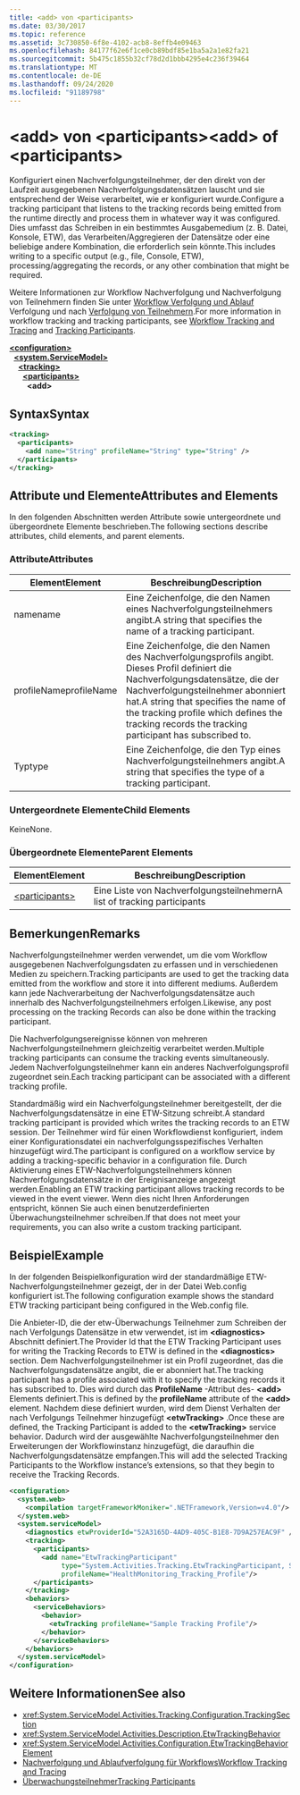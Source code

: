 ```yaml
---
title: <add> von <participants>
ms.date: 03/30/2017
ms.topic: reference
ms.assetid: 3c730850-6f8e-4102-acb8-8effb4e09463
ms.openlocfilehash: 84177f62e6f1ce0cb89bdf85e1ba5a2a1e82fa21
ms.sourcegitcommit: 5b475c1855b32cf78d2d1bbb4295e4c236f39464
ms.translationtype: MT
ms.contentlocale: de-DE
ms.lasthandoff: 09/24/2020
ms.locfileid: "91189798"
---
```

# <a name="add-of-participants"></a><span data-ttu-id="c0a63-102">\<add> von \<participants></span><span class="sxs-lookup"><span data-stu-id="c0a63-102">\<add> of \<participants></span></span>

<span data-ttu-id="c0a63-103">Konfiguriert einen Nachverfolgungsteilnehmer, der den direkt von der Laufzeit ausgegebenen Nachverfolgungsdatensätzen lauscht und sie entsprechend der Weise verarbeitet, wie er konfiguriert wurde.</span><span class="sxs-lookup"><span data-stu-id="c0a63-103">Configure a tracking participant that listens to the tracking records being emitted from the runtime directly and process them in whatever way it was configured.</span></span> <span data-ttu-id="c0a63-104">Dies umfasst das Schreiben in ein bestimmtes Ausgabemedium (z. B. Datei, Konsole, ETW), das Verarbeiten/Aggregieren der Datensätze oder eine beliebige andere Kombination, die erforderlich sein könnte.</span><span class="sxs-lookup"><span data-stu-id="c0a63-104">This includes writing to a specific output (e.g., file, Console, ETW), processing/aggregating the records, or any other combination that might be required.</span></span>  
  
 <span data-ttu-id="c0a63-105">Weitere Informationen zur Workflow Nachverfolgung und Nachverfolgung von Teilnehmern finden Sie unter [Workflow Verfolgung und Ablauf](../../../windows-workflow-foundation/workflow-tracking-and-tracing.md) Verfolgung und nach [Verfolgung von Teilnehmern](../../../windows-workflow-foundation/tracking-participants.md).</span><span class="sxs-lookup"><span data-stu-id="c0a63-105">For more information in workflow tracking and tracking participants, see [Workflow Tracking and Tracing](../../../windows-workflow-foundation/workflow-tracking-and-tracing.md) and [Tracking Participants](../../../windows-workflow-foundation/tracking-participants.md).</span></span>  
  
[**\<configuration>**](../configuration-element.md)\
&nbsp;&nbsp;[**\<system.ServiceModel>**](system-servicemodel-of-workflow.md)\
&nbsp;&nbsp;&nbsp;&nbsp;[**\<tracking>**](tracking.md)\
&nbsp;&nbsp;&nbsp;&nbsp;&nbsp;&nbsp;[**\<participants>**](participants.md)\
&nbsp;&nbsp;&nbsp;&nbsp;&nbsp;&nbsp;&nbsp;&nbsp;**\<add>**  
  
## <a name="syntax"></a><span data-ttu-id="c0a63-106">Syntax</span><span class="sxs-lookup"><span data-stu-id="c0a63-106">Syntax</span></span>  
  
```xml
<tracking>
  <participants>
    <add name="String" profileName="String" type="String" />
  </participants>
</tracking>
```  
  
## <a name="attributes-and-elements"></a><span data-ttu-id="c0a63-107">Attribute und Elemente</span><span class="sxs-lookup"><span data-stu-id="c0a63-107">Attributes and Elements</span></span>  

 <span data-ttu-id="c0a63-108">In den folgenden Abschnitten werden Attribute sowie untergeordnete und übergeordnete Elemente beschrieben.</span><span class="sxs-lookup"><span data-stu-id="c0a63-108">The following sections describe attributes, child elements, and parent elements.</span></span>  
  
### <a name="attributes"></a><span data-ttu-id="c0a63-109">Attribute</span><span class="sxs-lookup"><span data-stu-id="c0a63-109">Attributes</span></span>  
  
|<span data-ttu-id="c0a63-110">Element</span><span class="sxs-lookup"><span data-stu-id="c0a63-110">Element</span></span>|<span data-ttu-id="c0a63-111">Beschreibung</span><span class="sxs-lookup"><span data-stu-id="c0a63-111">Description</span></span>|  
|-------------|-----------------|  
|<span data-ttu-id="c0a63-112">name</span><span class="sxs-lookup"><span data-stu-id="c0a63-112">name</span></span>|<span data-ttu-id="c0a63-113">Eine Zeichenfolge, die den Namen eines Nachverfolgungsteilnehmers angibt.</span><span class="sxs-lookup"><span data-stu-id="c0a63-113">A string that specifies the name of a tracking participant.</span></span>|  
|<span data-ttu-id="c0a63-114">profileName</span><span class="sxs-lookup"><span data-stu-id="c0a63-114">profileName</span></span>|<span data-ttu-id="c0a63-115">Eine Zeichenfolge, die den Namen des Nachverfolgungsprofils angibt. Dieses Profil definiert die Nachverfolgungsdatensätze, die der Nachverfolgungsteilnehmer abonniert hat.</span><span class="sxs-lookup"><span data-stu-id="c0a63-115">A string that specifies the name of the tracking profile which defines the tracking records the tracking participant has subscribed to.</span></span>|  
|<span data-ttu-id="c0a63-116">Typ</span><span class="sxs-lookup"><span data-stu-id="c0a63-116">type</span></span>|<span data-ttu-id="c0a63-117">Eine Zeichenfolge, die den Typ eines Nachverfolgungsteilnehmers angibt.</span><span class="sxs-lookup"><span data-stu-id="c0a63-117">A string that specifies the type of a tracking participant.</span></span>|  
  
### <a name="child-elements"></a><span data-ttu-id="c0a63-118">Untergeordnete Elemente</span><span class="sxs-lookup"><span data-stu-id="c0a63-118">Child Elements</span></span>  

 <span data-ttu-id="c0a63-119">Keine</span><span class="sxs-lookup"><span data-stu-id="c0a63-119">None.</span></span>  
  
### <a name="parent-elements"></a><span data-ttu-id="c0a63-120">Übergeordnete Elemente</span><span class="sxs-lookup"><span data-stu-id="c0a63-120">Parent Elements</span></span>  
  
|<span data-ttu-id="c0a63-121">Element</span><span class="sxs-lookup"><span data-stu-id="c0a63-121">Element</span></span>|<span data-ttu-id="c0a63-122">Beschreibung</span><span class="sxs-lookup"><span data-stu-id="c0a63-122">Description</span></span>|  
|-------------|-----------------|  
|[\<participants>](participants.md)|<span data-ttu-id="c0a63-123">Eine Liste von Nachverfolgungsteilnehmern</span><span class="sxs-lookup"><span data-stu-id="c0a63-123">A list of tracking participants</span></span>|  
  
## <a name="remarks"></a><span data-ttu-id="c0a63-124">Bemerkungen</span><span class="sxs-lookup"><span data-stu-id="c0a63-124">Remarks</span></span>  

 <span data-ttu-id="c0a63-125">Nachverfolgungsteilnehmer werden verwendet, um die vom Workflow ausgegebenen Nachverfolgungsdaten zu erfassen und in verschiedenen Medien zu speichern.</span><span class="sxs-lookup"><span data-stu-id="c0a63-125">Tracking participants are used to get the tracking data emitted from the workflow and store it into different mediums.</span></span> <span data-ttu-id="c0a63-126">Außerdem kann jede Nachverarbeitung der Nachverfolgungsdatensätze auch innerhalb des Nachverfolgungsteilnehmers erfolgen.</span><span class="sxs-lookup"><span data-stu-id="c0a63-126">Likewise, any post processing on the tracking Records can also be done within the tracking participant.</span></span>  
  
 <span data-ttu-id="c0a63-127">Die Nachverfolgungsereignisse können von mehreren Nachverfolgungsteilnehmern gleichzeitig verarbeitet werden.</span><span class="sxs-lookup"><span data-stu-id="c0a63-127">Multiple tracking participants can consume the tracking events simultaneously.</span></span> <span data-ttu-id="c0a63-128">Jedem Nachverfolgungsteilnehmer kann ein anderes Nachverfolgungsprofil zugeordnet sein.</span><span class="sxs-lookup"><span data-stu-id="c0a63-128">Each tracking participant can be associated with a different tracking profile.</span></span>  
  
 <span data-ttu-id="c0a63-129">Standardmäßig wird ein Nachverfolgungsteilnehmer bereitgestellt, der die Nachverfolgungsdatensätze in eine ETW-Sitzung schreibt.</span><span class="sxs-lookup"><span data-stu-id="c0a63-129">A standard tracking participant is provided which writes the tracking records to an ETW session.</span></span> <span data-ttu-id="c0a63-130">Der Teilnehmer wird für einen Workflowdienst konfiguriert, indem einer Konfigurationsdatei ein nachverfolgungsspezifisches Verhalten hinzugefügt wird.</span><span class="sxs-lookup"><span data-stu-id="c0a63-130">The participant is configured on a workflow service by adding a tracking-specific behavior in a configuration file.</span></span> <span data-ttu-id="c0a63-131">Durch Aktivierung eines ETW-Nachverfolgungsteilnehmers können Nachverfolgungsdatensätze in der Ereignisanzeige angezeigt werden.</span><span class="sxs-lookup"><span data-stu-id="c0a63-131">Enabling an ETW tracking participant allows tracking records to be viewed in the event viewer.</span></span> <span data-ttu-id="c0a63-132">Wenn dies nicht Ihren Anforderungen entspricht, können Sie auch einen benutzerdefinierten Überwachungsteilnehmer schreiben.</span><span class="sxs-lookup"><span data-stu-id="c0a63-132">If that does not meet your requirements, you can also write a custom tracking participant.</span></span>  
  
## <a name="example"></a><span data-ttu-id="c0a63-133">Beispiel</span><span class="sxs-lookup"><span data-stu-id="c0a63-133">Example</span></span>  

 <span data-ttu-id="c0a63-134">In der folgenden Beispielkonfiguration wird der standardmäßige ETW-Nachverfolgungsteilnehmer gezeigt, der in der Datei Web.config konfiguriert ist.</span><span class="sxs-lookup"><span data-stu-id="c0a63-134">The following configuration example shows the standard ETW tracking participant being configured in the Web.config file.</span></span>  
  
 <span data-ttu-id="c0a63-135">Die Anbieter-ID, die der etw-Überwachungs Teilnehmer zum Schreiben der nach Verfolgungs Datensätze in etw verwendet, ist im **\<diagnostics>** Abschnitt definiert.</span><span class="sxs-lookup"><span data-stu-id="c0a63-135">The Provider Id that the ETW Tracking Participant uses for writing the Tracking Records to ETW is defined in the **\<diagnostics>** section.</span></span> <span data-ttu-id="c0a63-136">Dem Nachverfolgungsteilnehmer ist ein Profil zugeordnet, das die Nachverfolgungsdatensätze angibt, die er abonniert hat.</span><span class="sxs-lookup"><span data-stu-id="c0a63-136">The tracking participant has a profile associated with it to specify the tracking records it has subscribed to.</span></span> <span data-ttu-id="c0a63-137">Dies wird durch das **ProfileName** -Attribut des- **\<add>** Elements definiert.</span><span class="sxs-lookup"><span data-stu-id="c0a63-137">This is defined by the **profileName** attribute of the **\<add>** element.</span></span> <span data-ttu-id="c0a63-138">Nachdem diese definiert wurden, wird dem Dienst Verhalten der nach Verfolgungs Teilnehmer hinzugefügt **\<etwTracking>** .</span><span class="sxs-lookup"><span data-stu-id="c0a63-138">Once these are defined, the Tracking Participant is added to the **\<etwTracking>** service behavior.</span></span> <span data-ttu-id="c0a63-139">Dadurch wird der ausgewählte Nachverfolgungsteilnehmer den Erweiterungen der Workflowinstanz hinzugefügt, die daraufhin die Nachverfolgungsdatensätze empfangen.</span><span class="sxs-lookup"><span data-stu-id="c0a63-139">This will add the selected Tracking Participants to the Workflow instance’s extensions, so that they begin to receive the Tracking Records.</span></span>  
  
```xml  
<configuration>
  <system.web>
    <compilation targetFrameworkMoniker=".NETFramework,Version=v4.0"/>
  </system.web>
  <system.serviceModel>
    <diagnostics etwProviderId="52A3165D-4AD9-405C-B1E8-7D9A257EAC9F" />
    <tracking>
      <participants>
        <add name="EtwTrackingParticipant"
             type="System.Activities.Tracking.EtwTrackingParticipant, System.Activities, Version=4.0.0.0, Culture=neutral, PublicKeyToken=31bf3856ad364e35"
             profileName="HealthMonitoring_Tracking_Profile"/>
      </participants>
    </tracking>
    <behaviors>
      <serviceBehaviors>
        <behavior>
          <etwTracking profileName="Sample Tracking Profile"/>  
        </behavior>
      </serviceBehaviors>
    </behaviors>
  </system.serviceModel>
</configuration>  
```  
  
## <a name="see-also"></a><span data-ttu-id="c0a63-140">Weitere Informationen</span><span class="sxs-lookup"><span data-stu-id="c0a63-140">See also</span></span>

- <xref:System.ServiceModel.Activities.Tracking.Configuration.TrackingSection>
- <xref:System.ServiceModel.Activities.Description.EtwTrackingBehavior>
- <xref:System.ServiceModel.Activities.Configuration.EtwTrackingBehaviorElement>
- [<span data-ttu-id="c0a63-141">Nachverfolgung und Ablaufverfolgung für Workflows</span><span class="sxs-lookup"><span data-stu-id="c0a63-141">Workflow Tracking and Tracing</span></span>](../../../windows-workflow-foundation/workflow-tracking-and-tracing.md)
- [<span data-ttu-id="c0a63-142">Überwachungsteilnehmer</span><span class="sxs-lookup"><span data-stu-id="c0a63-142">Tracking Participants</span></span>](../../../windows-workflow-foundation/tracking-participants.md)
